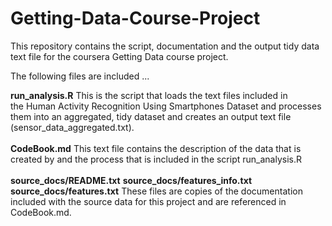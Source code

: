 Getting-Data-Course-Project
===========================

This repository contains the script, documentation 
and the output tidy data text file for the coursera
Getting Data course project. 

The following files are included ...

<B>run_analysis.R</B>
This is the script that loads the text files included in  
the Human Activity Recognition Using Smartphones Dataset
and processes them into an aggregated, tidy dataset and creates
an output text file (sensor_data_aggregated.txt).
<br><br>
<B>CodeBook.md</B>
This text file contains the description of the data that is
created by and the process that is included in the script
run_analysis.R
<br><br>
<B>source_docs/README.txt</B>
<B>source_docs/features_info.txt</B>
<B>source_docs/features.txt</B>
These files are copies of the documentation included with the
source data for this project and are referenced in CodeBook.md.

 
 